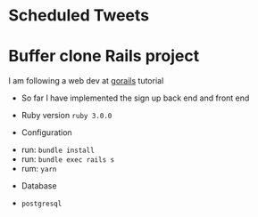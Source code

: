 # Scheduled Tweets

# Buffer clone Rails project

I am following a web dev at [gorails](https://gorails.com/start) tutorial

- So far I have implemented the sign up back end and front end

* Ruby version
  `ruby 3.0.0`

* Configuration
- run: `bundle install`
- run: `bundle exec rails s`
- rum: `yarn`

* Database
- `postgresql`
